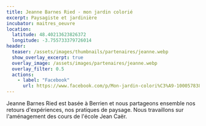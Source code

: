 ```yaml
---
title: Jeanne Barnes Ried - mon jardin colorié
excerpt: Paysagiste et jardinière
incubator: maitres_oeuvre
location:
  latitude: 48.40213623826372 
  longitude: -3.755733379726014
header:
  teaser: /assets/images/thumbnails/partenaires/jeanne.webp
  show_overlay_excerpt: true
  overlay_image: /assets/images/partenaires/jeanne.webp
  overlay_filter: 0.5
  actions:
    - label: "Facebook"
      url: https://www.facebook.com/p/Mon-jardin-colori%C3%A9-100057838351726/?_rdr
---
```


Jeanne Barnes Ried est basée à Berrien et nous partageons ensemble nos retours d'expériences, nos pratiques de paysage. Nous travaillons sur l'aménagement des cours de l'école Jean Caër.